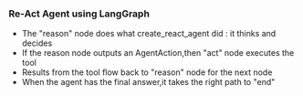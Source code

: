 ### Re-Act Agent using LangGraph

- The "reason" node does what create_react_agent did : it thinks and decides
- If the reason node outputs an AgentAction,then "act" node executes the tool
- Results from the tool flow back to "reason" node for the next node
- When the agent has the final answer,it takes the right path to "end"
  
